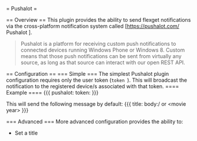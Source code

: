 = Pushalot =

== Overview ==
This plugin provides the ability to send flexget notifications via the cross-platform notification system called [https://pushalot.com/ Pushalot ].

> Pushalot is a platform for receiving custom push notifications to connected devices running Windows Phone or Windows 8. Custom means that those push notifications can be sent from virtually any source, as long as that source can interact with our open REST API.

== Configuration ==
=== Simple ===
The simplest Pushalot plugin configuration requires only the user token (`token `). This will broadcast the notification to the registered device/s associated with that token.
==== Example ====
{{{
pushalot:
  token: <token>
}}}

This will send the following message by default:
{{{
title: <task name>
body:<series name>/<series id> or <movie name>\<movie year> 
}}}

=== Advanced ===
More advanced configuration provides the ability to:
- Set a title <title> (default is task name, Accepts Jinja2 tags) 
- Set a body <body> (default is mentioned above, Accepts Jinja2 tags) 
- Attach a URL <link> (default is '{{ imdb_url }}'', Accepts Jinja2 tags)
- Specify a URL name <linktitle> (default is none, Accepts Jinja2 tags)
- Specify priority <important> (accepts true/false, default is false)
- Specify sound mode <silent> (accepts true/false, default is false)
- Attach an image <image> (default is none, Accepts Jinja2 tags)
- Specify different app name (default is "FlexGet")
- Specify message life span. (accepts integer, value is minutes, default is none (never expires)

==== Example ====
{{{
pushover:
  userkey: 
    - o23ywmAaaxTYxn00jY2JAwQ2EeYXGt    
    - 0ydnaF3023jKadfkja9fjdkjaXfdfsaySGa
  apikey: nqC2fSOLCEyHHJcnusQtw4wqG2WbWf
  device: mobile
  title: Downloading {{series_name}}
  message: Episode {{series_id}}
  priority: 1
  url: http://server.example.com/path/to/downloader/ui
  sound: incoming
}}}